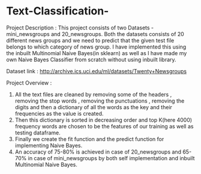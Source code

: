 # Text-Classification-

Project Description : This project consists of two Datasets - mini_newsgroups and 20_newsgroups. Both the datasets consists of                       20 different news groups and we need to predict that  the given test file belongs to which category of                         news group. I have implemented this using the inbuilt Multinomial Naive Bayes(in sklearn) as well as I                         have made my own Naive Bayes Classifier from scratch without using inbuilt library.

Dataset link : http://archive.ics.uci.edu/ml/datasets/Twenty+Newsgroups

Project Overview :
1. All the text files are cleaned by removing some of the headers , removing the stop words , removing the punctuations ,        removing the digits and then a dictionary of all the words as the key and their frequencies as the value is created.
2. Then this dictionary is sorted in decreasing order and top K(here 4000) frequency words are chosen to be the features of      our training as well as testing dataframe.
3. Finally we create the fit function and the predict function for implementing Naive Bayes. 
4. An accuracy of 75-80% is achieved in case of 20_newsgroups and 65-70% in case of mini_newsgroups by both self                  implementation and inbuilt Multinomial Naive Bayes.  

